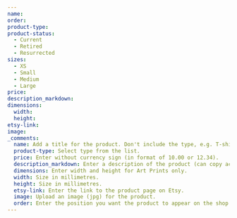 ```yaml
---
name:
order:
product-type:
product-status:
  - Current
  - Retired
  - Resurrected
sizes:
  - XS
  - Small
  - Medium
  - Large
price:
description_markdown:
dimensions:
  width:
  height:
etsy-link:
image:
_comments:
  name: Add a title for the product. Don't include the type, e.g. T-shirt, in the name (this is added automatically). 
  product-type: Select type from the list. 
  price: Enter without currency sign (in format of 10.00 or 12.34).
  description_markdown: Enter a description of the product (can copy across from Etsy).
  dimensions: Enter width and height for Art Prints only. 
  width: Size in millimetres. 
  height: Size in millimetres. 
  etsy-link: Enter the link to the product page on Etsy. 
  image: Upload an image (jpg) for the product. 
  order: Enter the position you want the product to appear on the shop page. Lower numbers appear first. Use multiples of 10 for easy reordering. 
---
```


